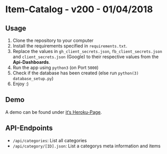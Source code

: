 # Item-Catalog - v200 - 01/04/2018
## Usage
1. Clone the repository to your computer
2. Install the requirements specified in ```requirements.txt```.
3. Replace the values in ```gh_client_secrets.json```, ```fb_client_secrets.json``` and ```client_secrets.json``` (Google) to their respective values from the **Api-Dashboards**.
4. Run the app using ```python3``` (on Port ```5000```)
5. Check if the database has been created (else run ```python(3) database_setup.py```)
6. Enjoy :)

## Demo
A demo can be found under [it‘s Heroku-Page](https://itemcatalog-marvnet.herokuapp.com).

## API-Endpoints
- ```/api/categories```: List all categories
- ```/api/category/[ID].json```: List a categorys meta information and items